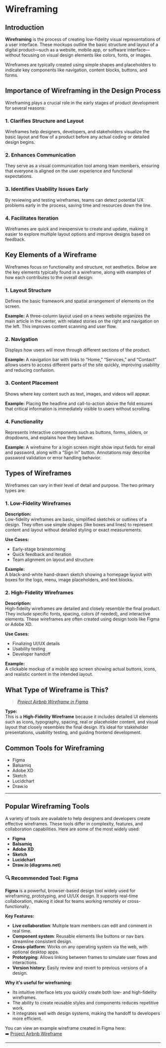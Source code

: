 # Wireframing

## Introduction

**Wireframing** is the process of creating low-fidelity visual representations of a user interface. These mockups outline the basic structure and layout of a digital product—such as a website, mobile app, or software interface—without focusing on visual design elements like colors, fonts, or images.

Wireframes are typically created using simple shapes and placeholders to indicate key components like navigation, content blocks, buttons, and forms.

## Importance of Wireframing in the Design Process

Wireframing plays a crucial role in the early stages of product development for several reasons:

### 1. **Clarifies Structure and Layout**
Wireframes help designers, developers, and stakeholders visualize the basic layout and flow of a product before any actual coding or detailed design begins.

### 2. **Enhances Communication**
They serve as a visual communication tool among team members, ensuring that everyone is aligned on the user experience and functional expectations.

### 3. **Identifies Usability Issues Early**
By reviewing and testing wireframes, teams can detect potential UX problems early in the process, saving time and resources down the line.

### 4. **Facilitates Iteration**
Wireframes are quick and inexpensive to create and update, making it easier to explore multiple layout options and improve designs based on feedback.

## Key Elements of a Wireframe

Wireframes focus on functionality and structure, not aesthetics. Below are the key elements typically found in a wireframe, along with examples of how each contributes to the overall design:

### 1. Layout Structure
Defines the basic framework and spatial arrangement of elements on the screen.

**Example:** A three-column layout used on a news website organizes the main article in the center, with related stories on the right and navigation on the left. This improves content scanning and user flow.

### 2. Navigation
Displays how users will move through different sections of the product.

**Example:** A navigation bar with links to “Home,” “Services,” and “Contact” allows users to access different parts of the site quickly, improving usability and reducing confusion.

### 3. Content Placement
Shows where key content such as text, images, and videos will appear.

**Example:** Placing the headline and call-to-action above the fold ensures that critical information is immediately visible to users without scrolling.

### 4. Functionality
Represents interactive components such as buttons, forms, sliders, or dropdowns, and explains how they behave.

**Example:** A wireframe for a login screen might show input fields for email and password, along with a “Sign In” button. Annotations may describe password validation or error handling behavior.

## Types of Wireframes

Wireframes can vary in their level of detail and purpose. The two primary types are:

### 1. Low-Fidelity Wireframes

**Description:**  
Low-fidelity wireframes are basic, simplified sketches or outlines of a design. They often use simple shapes (like boxes and lines) to represent content and layout without detailed styling or exact measurements.

**Use Cases:**  
- Early-stage brainstorming  
- Quick feedback and iteration  
- Team alignment on layout and structure  

**Example:**  
A black-and-white hand-drawn sketch showing a homepage layout with boxes for the logo, menu, image placeholders, and text blocks.

### 2. High-Fidelity Wireframes

**Description:**  
High-fidelity wireframes are detailed and closely resemble the final product. They include specific fonts, spacing, colors (if needed), and interactive elements. These wireframes are often created using design tools like Figma or Adobe XD.

**Use Cases:**  
- Finalizing UI/UX details  
- Usability testing  
- Developer handoff  

**Example:**  
A clickable mockup of a mobile app screen showing actual buttons, icons, and realistic content in the intended layout.

## What Type of Wireframe is This?

> _[Project Airbnb Wireframe in Figma](https://www.figma.com/design/E2BRqdPcKkrnX6hLGPto8Z/Project-Airbnb?node-id=1-2&t=sTAeZGS3VrBemZUd-0)_

**Type:**  
This is a **High-Fidelity Wireframe** because it includes detailed UI elements such as icons, typography, spacing, real or placeholder content, and visual layout that closely resembles the final design. It’s ideal for stakeholder presentations, usability testing, and guiding frontend development.

## Common Tools for Wireframing

- Figma  
- Balsamiq  
- Adobe XD  
- Sketch  
- Lucidchart  
- Draw.io

---

## Popular Wireframing Tools

A variety of tools are available to help designers and developers create effective wireframes. These tools differ in complexity, features, and collaboration capabilities. Here are some of the most widely used:

- **Figma**  
- **Balsamiq**  
- **Adobe XD**  
- **Sketch**  
- **Lucidchart**  
- **Draw.io (diagrams.net)**

### 🔍 Recommended Tool: Figma

**Figma** is a powerful, browser-based design tool widely used for wireframing, prototyping, and UI/UX design. It supports real-time collaboration, making it ideal for teams working remotely or cross-functionally.

**Key Features:**
- **Live collaboration**: Multiple team members can edit and comment in real time.
- **Component system**: Reusable elements like buttons or nav bars streamline consistent design.
- **Cross-platform**: Works on any operating system via the web, with optional desktop apps.
- **Prototyping**: Allows linking between frames to simulate user flows and interactions.
- **Version history**: Easily review and revert to previous versions of a design.

**Why it's useful for wireframing:**
- Its intuitive interface lets you quickly create both low- and high-fidelity wireframes.
- The ability to create reusable styles and components reduces repetitive work.
- It integrates well with design systems, making the handoff to developers more efficient.

You can view an example wireframe created in Figma here:  
➡️ [Project Airbnb Wireframe](https://www.figma.com/design/E2BRqdPcKkrnX6hLGPto8Z/Project-Airbnb?node-id=1-2&t=sTAeZGS3VrBemZUd-0)

---


